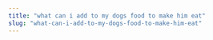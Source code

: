 ```yaml
---
title: "what can i add to my dogs food to make him eat"
slug: "what-can-i-add-to-my-dogs-food-to-make-him-eat"
---
```


